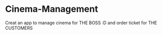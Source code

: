 # Cinema-Management
Creat an app to manage cinema for THE BOSS :D and order ticket for THE CUSTOMERS 
